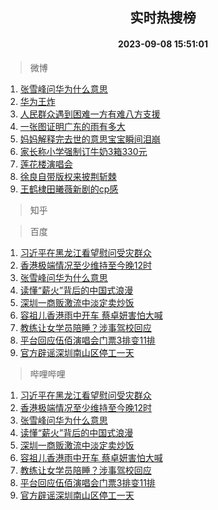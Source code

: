 <div align="center"><h2>实时热搜榜</h2><h4>2023-09-08 15:51:01</h4></div>

> 微博  

1. [张雪峰问华为什么意思](https://s.weibo.com/weibo?q=%23%E5%BC%A0%E9%9B%AA%E5%B3%B0%E9%97%AE%E5%8D%8E%E4%B8%BA%E4%BB%80%E4%B9%88%E6%84%8F%E6%80%9D%23&t=31&band_rank=1&Refer=top)<br />
2. [华为王炸](https://s.weibo.com/weibo?q=%23%E5%8D%8E%E4%B8%BA%E7%8E%8B%E7%82%B8%23&t=31&band_rank=2&Refer=top)<br />
3. [人民群众遇到困难一方有难八方支援](https://s.weibo.com/weibo?q=%23%E4%BA%BA%E6%B0%91%E7%BE%A4%E4%BC%97%E9%81%87%E5%88%B0%E5%9B%B0%E9%9A%BE%E4%B8%80%E6%96%B9%E6%9C%89%E9%9A%BE%E5%85%AB%E6%96%B9%E6%94%AF%E6%8F%B4%23&t=31&band_rank=3&Refer=top)<br />
4. [一张图证明广东的雨有多大](https://s.weibo.com/weibo?q=%E4%B8%80%E5%BC%A0%E5%9B%BE%E8%AF%81%E6%98%8E%E5%B9%BF%E4%B8%9C%E7%9A%84%E9%9B%A8%E6%9C%89%E5%A4%9A%E5%A4%A7&t=31&band_rank=4&Refer=top)<br />
5. [妈妈解释完去世的意思宝宝瞬间泪崩](https://s.weibo.com/weibo?q=%23%E5%A6%88%E5%A6%88%E8%A7%A3%E9%87%8A%E5%AE%8C%E5%8E%BB%E4%B8%96%E7%9A%84%E6%84%8F%E6%80%9D%E5%AE%9D%E5%AE%9D%E7%9E%AC%E9%97%B4%E6%B3%AA%E5%B4%A9%23&t=31&band_rank=5&Refer=top)<br />
6. [家长称小学强制订牛奶3箱330元](https://s.weibo.com/weibo?q=%23%E5%AE%B6%E9%95%BF%E7%A7%B0%E5%B0%8F%E5%AD%A6%E5%BC%BA%E5%88%B6%E8%AE%A2%E7%89%9B%E5%A5%B63%E7%AE%B1330%E5%85%83%23&t=31&band_rank=6&Refer=top)<br />
7. [莲花楼演唱会](https://s.weibo.com/weibo?q=%E8%8E%B2%E8%8A%B1%E6%A5%BC%E6%BC%94%E5%94%B1%E4%BC%9A&t=31&band_rank=7&Refer=top)<br />
8. [徐良自带版权来披荆斩棘](https://s.weibo.com/weibo?q=%23%E5%BE%90%E8%89%AF%E8%87%AA%E5%B8%A6%E7%89%88%E6%9D%83%E6%9D%A5%E6%8A%AB%E8%8D%86%E6%96%A9%E6%A3%98%23&t=31&band_rank=8&Refer=top)<br />
9. [王鹤棣田曦薇新剧的cp感](https://s.weibo.com/weibo?q=%23%E7%8E%8B%E9%B9%A4%E6%A3%A3%E7%94%B0%E6%9B%A6%E8%96%87%E6%96%B0%E5%89%A7%E7%9A%84cp%E6%84%9F%23&t=31&band_rank=9&Refer=top)<br />

> 知乎  


> 百度  

1. [习近平在黑龙江看望慰问受灾群众](https://www.baidu.com/s?wd=%E4%B9%A0%E8%BF%91%E5%B9%B3%E5%9C%A8%E9%BB%91%E9%BE%99%E6%B1%9F%E7%9C%8B%E6%9C%9B%E6%85%B0%E9%97%AE%E5%8F%97%E7%81%BE%E7%BE%A4%E4%BC%97&sa=fyb_news&rsv_dl=fyb_news)<br />
2. [香港极端情况至少维持至今晚12时](https://www.baidu.com/s?wd=%E9%A6%99%E6%B8%AF%E6%9E%81%E7%AB%AF%E6%83%85%E5%86%B5%E8%87%B3%E5%B0%91%E7%BB%B4%E6%8C%81%E8%87%B3%E4%BB%8A%E6%99%9A12%E6%97%B6&sa=fyb_news&rsv_dl=fyb_news)<br />
3. [张雪峰问华为什么意思](https://www.baidu.com/s?wd=%E5%BC%A0%E9%9B%AA%E5%B3%B0%E9%97%AE%E5%8D%8E%E4%B8%BA%E4%BB%80%E4%B9%88%E6%84%8F%E6%80%9D&sa=fyb_news&rsv_dl=fyb_news)<br />
4. [读懂“薪火”背后的中国式浪漫](https://www.baidu.com/s?wd=%E8%AF%BB%E6%87%82%E2%80%9C%E8%96%AA%E7%81%AB%E2%80%9D%E8%83%8C%E5%90%8E%E7%9A%84%E4%B8%AD%E5%9B%BD%E5%BC%8F%E6%B5%AA%E6%BC%AB&sa=fyb_news&rsv_dl=fyb_news)<br />
5. [深圳一商贩激流中淡定卖炒饭](https://www.baidu.com/s?wd=%E6%B7%B1%E5%9C%B3%E4%B8%80%E5%95%86%E8%B4%A9%E6%BF%80%E6%B5%81%E4%B8%AD%E6%B7%A1%E5%AE%9A%E5%8D%96%E7%82%92%E9%A5%AD&sa=fyb_news&rsv_dl=fyb_news)<br />
6. [容祖儿香港雨中开车 蔡卓妍害怕大喊](https://www.baidu.com/s?wd=%E5%AE%B9%E7%A5%96%E5%84%BF%E9%A6%99%E6%B8%AF%E9%9B%A8%E4%B8%AD%E5%BC%80%E8%BD%A6+%E8%94%A1%E5%8D%93%E5%A6%8D%E5%AE%B3%E6%80%95%E5%A4%A7%E5%96%8A&sa=fyb_news&rsv_dl=fyb_news)<br />
7. [教练让女学员陪睡？涉事驾校回应](https://www.baidu.com/s?wd=%E6%95%99%E7%BB%83%E8%AE%A9%E5%A5%B3%E5%AD%A6%E5%91%98%E9%99%AA%E7%9D%A1%EF%BC%9F%E6%B6%89%E4%BA%8B%E9%A9%BE%E6%A0%A1%E5%9B%9E%E5%BA%94&sa=fyb_news&rsv_dl=fyb_news)<br />
8. [平台回应伍佰演唱会门票3排变11排](https://www.baidu.com/s?wd=%E5%B9%B3%E5%8F%B0%E5%9B%9E%E5%BA%94%E4%BC%8D%E4%BD%B0%E6%BC%94%E5%94%B1%E4%BC%9A%E9%97%A8%E7%A5%A83%E6%8E%92%E5%8F%9811%E6%8E%92&sa=fyb_news&rsv_dl=fyb_news)<br />
9. [官方辟谣深圳南山区停工一天](https://www.baidu.com/s?wd=%E5%AE%98%E6%96%B9%E8%BE%9F%E8%B0%A3%E6%B7%B1%E5%9C%B3%E5%8D%97%E5%B1%B1%E5%8C%BA%E5%81%9C%E5%B7%A5%E4%B8%80%E5%A4%A9&sa=fyb_news&rsv_dl=fyb_news)<br />

> 哔哩哔哩  

1. [习近平在黑龙江看望慰问受灾群众](https://www.baidu.com/s?wd=%E4%B9%A0%E8%BF%91%E5%B9%B3%E5%9C%A8%E9%BB%91%E9%BE%99%E6%B1%9F%E7%9C%8B%E6%9C%9B%E6%85%B0%E9%97%AE%E5%8F%97%E7%81%BE%E7%BE%A4%E4%BC%97&sa=fyb_news&rsv_dl=fyb_news)<br />
2. [香港极端情况至少维持至今晚12时](https://www.baidu.com/s?wd=%E9%A6%99%E6%B8%AF%E6%9E%81%E7%AB%AF%E6%83%85%E5%86%B5%E8%87%B3%E5%B0%91%E7%BB%B4%E6%8C%81%E8%87%B3%E4%BB%8A%E6%99%9A12%E6%97%B6&sa=fyb_news&rsv_dl=fyb_news)<br />
3. [张雪峰问华为什么意思](https://www.baidu.com/s?wd=%E5%BC%A0%E9%9B%AA%E5%B3%B0%E9%97%AE%E5%8D%8E%E4%B8%BA%E4%BB%80%E4%B9%88%E6%84%8F%E6%80%9D&sa=fyb_news&rsv_dl=fyb_news)<br />
4. [读懂“薪火”背后的中国式浪漫](https://www.baidu.com/s?wd=%E8%AF%BB%E6%87%82%E2%80%9C%E8%96%AA%E7%81%AB%E2%80%9D%E8%83%8C%E5%90%8E%E7%9A%84%E4%B8%AD%E5%9B%BD%E5%BC%8F%E6%B5%AA%E6%BC%AB&sa=fyb_news&rsv_dl=fyb_news)<br />
5. [深圳一商贩激流中淡定卖炒饭](https://www.baidu.com/s?wd=%E6%B7%B1%E5%9C%B3%E4%B8%80%E5%95%86%E8%B4%A9%E6%BF%80%E6%B5%81%E4%B8%AD%E6%B7%A1%E5%AE%9A%E5%8D%96%E7%82%92%E9%A5%AD&sa=fyb_news&rsv_dl=fyb_news)<br />
6. [容祖儿香港雨中开车 蔡卓妍害怕大喊](https://www.baidu.com/s?wd=%E5%AE%B9%E7%A5%96%E5%84%BF%E9%A6%99%E6%B8%AF%E9%9B%A8%E4%B8%AD%E5%BC%80%E8%BD%A6+%E8%94%A1%E5%8D%93%E5%A6%8D%E5%AE%B3%E6%80%95%E5%A4%A7%E5%96%8A&sa=fyb_news&rsv_dl=fyb_news)<br />
7. [教练让女学员陪睡？涉事驾校回应](https://www.baidu.com/s?wd=%E6%95%99%E7%BB%83%E8%AE%A9%E5%A5%B3%E5%AD%A6%E5%91%98%E9%99%AA%E7%9D%A1%EF%BC%9F%E6%B6%89%E4%BA%8B%E9%A9%BE%E6%A0%A1%E5%9B%9E%E5%BA%94&sa=fyb_news&rsv_dl=fyb_news)<br />
8. [平台回应伍佰演唱会门票3排变11排](https://www.baidu.com/s?wd=%E5%B9%B3%E5%8F%B0%E5%9B%9E%E5%BA%94%E4%BC%8D%E4%BD%B0%E6%BC%94%E5%94%B1%E4%BC%9A%E9%97%A8%E7%A5%A83%E6%8E%92%E5%8F%9811%E6%8E%92&sa=fyb_news&rsv_dl=fyb_news)<br />
9. [官方辟谣深圳南山区停工一天](https://www.baidu.com/s?wd=%E5%AE%98%E6%96%B9%E8%BE%9F%E8%B0%A3%E6%B7%B1%E5%9C%B3%E5%8D%97%E5%B1%B1%E5%8C%BA%E5%81%9C%E5%B7%A5%E4%B8%80%E5%A4%A9&sa=fyb_news&rsv_dl=fyb_news)<br />
